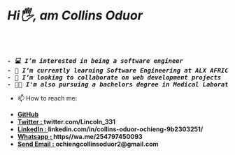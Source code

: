 <h1><i> Hi🖐, am Collins Oduor</i></h1><br>

<pre><i><b>
- 💻 I’m interested in being a software engineer
- 🌱 I’m currently learning Software Engineering at ALX AFRICA
- 💞️ I’m looking to collaborate on web development projects
- 👨‍⚕️ I'm also pursuing a bachelors degree in Medical Laboratory Science at University of Nairobi
</b></i></pre>
- 📫 How to reach me:

<ul>
  <li><a href="github.com/Collins331" target="_blank"><b> GitHub</b></a><br></li>
  <li><a href="twitter.com/Lincoln_331" target="_blank"><b> Twitter : </a>twitter.com/Lincoln_331</b><br></li>
  <li><a href="linkedin.com/in/collins-oduor-ochieng-9b2303251/" target="_blank"><b> LinkedIn : </a>linkedin.com/in/collins-oduor-ochieng-9b2303251/</b></li>
  <li><a href="https//wa.me/254797450093" target="_blank"><b> Whatsapp : </a>https//wa.me/254797450093</b></li>
  <li><a href="mailto:ochiengcollinsoduor2@gmail.com" ><b>Send Email : </a>ochiengcollinsoduor2@gmail.com</b></li>
</ul>
<!---
Collins331/Collins331 is a ✨ special ✨ repository because its `README.md` (this file) appears on your GitHub profile.
You can click the Preview link to take a look at your changes.
--->
